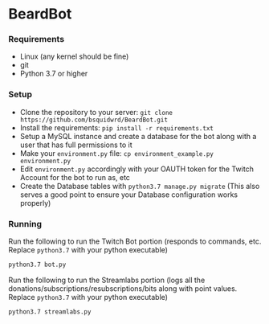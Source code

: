# BeardBot

### Requirements
* Linux (any kernel should be fine)
* git
* Python 3.7 or higher

### Setup
* Clone the repository to your server: `git clone https://github.com/bsquidwrd/BeardBot.git`
* Install the requirements: `pip install -r requirements.txt`
* Setup a MySQL instance and create a database for the bot along with a user that has full permissions to it
* Make your `environment.py` file: `cp environment_example.py environment.py`
* Edit `environment.py` accordingly with your OAUTH token for the Twitch Account for the bot to run as, etc
* Create the Database tables with `python3.7 manage.py migrate` (This also serves a good point to ensure your Database configuration works properly)

### Running
Run the following to run the Twitch Bot portion (responds to commands, etc. Replace `python3.7` with your python executable)
```bash
python3.7 bot.py
```

Run the following to run the Streamlabs portion (logs all the donations/subscriptions/resubscriptions/bits along with point values. Replace `python3.7` with your python executable)
```bash
python3.7 streamlabs.py
```

